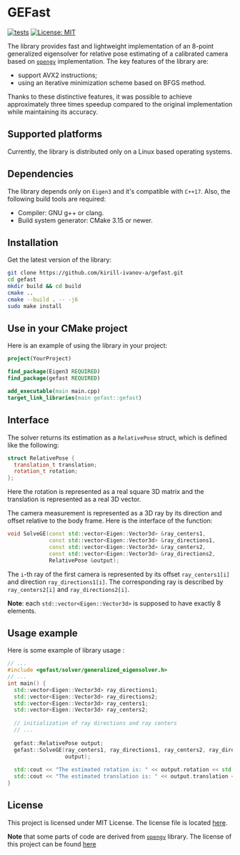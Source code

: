 # GEFast
[![tests](https://github.com/kirill-ivanov-a/gefast/actions/workflows/tests.yml/badge.svg?branch=main)](https://github.com/kirill-ivanov-a/gefast/actions/workflows/tests.yml)
[![License: MIT](https://img.shields.io/badge/License-MIT-yellow.svg)](https://opensource.org/licenses/MIT)

The library provides fast and lightweight implementation of an 8-point generalized eigensolver for relative pose estimating of a calibrated camera based on [`opengv`](https://github.com/laurentkneip/opengv) implementation. The key features of the library are:
- support AVX2 instructions;
- using an iterative minimization scheme based on BFGS method.


Thanks to these distinctive features, it was possible to achieve approximately three times speedup compared to the original implementation while maintaining its accuracy.

## Supported platforms

Currently, the library is distributed only on a Linux based operating systems.

## Dependencies 

The library depends only on `Eigen3` and it's compatible with `C++17`. Also, the following build tools are required:
- Compiler: GNU g++ or clang.
- Build system generator: CMake 3.15 or newer.

## Installation

Get the latest version of the library:
```bash
git clone https://github.com/kirill-ivanov-a/gefast.git
cd gefast
mkdir build && cd build
cmake ..
cmake --build . -- -j6
sudo make install
```

## Use in your CMake project

Here is an example of using the library in your project:
```CMake
project(YourProject)

find_package(Eigen3 REQUIRED)
find_package(gefast REQUIRED)

add_executable(main main.cpp)
target_link_libraries(main gefast::gefast)
```

## Interface

The solver returns its estimation as a `RelativePose` struct, which is defined like the following:
```c++
struct RelativePose {
  translation_t translation;
  rotation_t rotation;
};
```
Here the rotation is represented as a real square 3D matrix and the translation is represented as a real 3D vector.

The camera measurement is represented as a 3D ray by its direction and offset relative to the body frame. Here is the interface of the function:
```c++
void SolveGE(const std::vector<Eigen::Vector3d> &ray_centers1,
             const std::vector<Eigen::Vector3d> &ray_directions1,
             const std::vector<Eigen::Vector3d> &ray_centers2,
             const std::vector<Eigen::Vector3d> &ray_directions2,
             RelativePose &output);
```
The `i`-th ray of the first camera is represented by its offset `ray_centers1[i]` and direction `ray_directions1[i]`. The corresponding ray is described by `ray_centers2[i]` and `ray_directions2[i]`.

**Note**: each `std::vector<Eigen::Vector3d>` is supposed to have exactly 8 elements.

## Usage example

Here is some example of library usage :
```c++
// ...
#include <gefast/solver/generalized_eigensolver.h>
// ...
int main() {
  std::vector<Eigen::Vector3d> ray_directions1;
  std::vector<Eigen::Vector3d> ray_directions2;
  std::vector<Eigen::Vector3d> ray_centers1;
  std::vector<Eigen::Vector3d> ray_centers2;
  
  // initialization of ray directions and ray centers 
  // ...
  
  gefast::RelativePose output;
  gefast::SolveGE(ray_centers1, ray_directions1, ray_centers2, ray_directions2,
                  output);
  
  std::cout << "The estimated rotation is: " << output.rotation << std::endl;
  std::cout << "The estimated translation is: " << output.translation << std::endl;
}

```

## License

This project is licensed under MIT License. The license file is located [here](https://github.com/kirill-ivanov-a/gefast/blob/main/LICENSE).

**Note** that some parts of code are derived from [`opengv`](https://github.com/laurentkneip/opengv) library. The license of this project can be found [here](https://github.com/laurentkneip/opengv/blob/master/License.txt)
